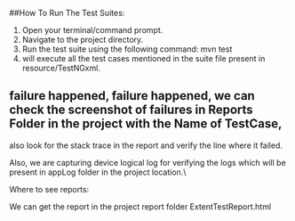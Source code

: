 ##How To Run The Test Suites:
1. Open your terminal/command prompt.
2. Navigate to the project directory.
3. Run the test suite using the following command:
   mvn test
4. will execute all the test cases mentioned in the suite file present in resource/TestNGxml.


## failure happened, failure happened, we can check the screenshot of failures in Reports Folder in the project with the Name of TestCase, 
also look for the stack trace in the report and verify the line where it failed.

Also, we are capturing device logical log for verifying the logs which will be present in appLog folder in the project location.\

Where to see reports:

We can get the report in the project report folder
ExtentTestReport.html 
